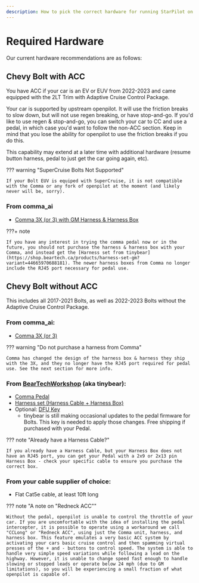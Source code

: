 ```yaml
---
description: How to pick the correct hardware for running StarPilot on a Bolt 
---
```


# Required Hardware
Our current hardware recommendations are as follows:

## Chevy Bolt with ACC
You have ACC if your car is an EV or EUV from 2022-2023 and came equipped with the 2LT Trim with Adaptive Cruise Control Package.

Your car is supported by upstream openpilot. It will use the friction breaks to slow down, but will not use regen breaking, or have stop-and-go. If you'd like to use regen & stop-and-go, you can switch your car to CC and use a pedal, in which case you'd want to follow the non-ACC section. Keep in mind that you lose the ability for openpilot to use the friction breaks if you do this. 

This capability may extend at a later time with additional hardware (resume button harness, pedal to just get the car going again, etc).

??? warning "SuperCruise Bolts Not Supported"

    If your Bolt EUV is equiped with SuperCruise, it is not compatible with the Comma or any fork of openpilot at the moment (and likely never will be, sorry).

### From comma_ai

* [Comma 3X (or 3) with GM Harness & Harness Box](https://comma.ai/shop/comma-3x?harness=Chevrolet%2520Bolt%2520EV%25202022-23)



???+ note
    
    If you have any interest in trying the comma pedal now or in the future, you should not purchase the harness & harness box with your Comma, and instead get the [Harness set from tinybear](https://shop.beartech.ca/products/harness-set-gm?variant=44665970688181). The newer harness boxes from Comma no longer include the RJ45 port necessary for pedal use.
    
## Chevy Bolt without ACC
This includes all 2017-2021 Bolts, as well as 2022-2023 Bolts without the Adaptive Cruise Control Package. 

### From comma_ai:

* [Comma 3X (or 3)](https://comma.ai/shop/comma-3x)

??? warning "Do not purchase a harness from Comma"

    Comma has changed the design of the harness box & harness they ship with the 3X, and they no longer have the RJ45 port required for pedal use. See the next section for more info.
    
### From [BearTechWorkshop](https://shop.beartech.ca/) (aka tinybear):

* [Comma Pedal](https://shop.beartech.ca/products/comma-pedal)
* [Harness set (Harness Cable + Harness Box)](https://shop.beartech.ca/products/harness-set-gm?variant=44665970688181)
* Optional: [DFU Key](https://shop.beartech.ca/products/dfu-key)
    * tinybear is still making occasional updates to the pedal firmware for Bolts. This key is needed to apply those changes. Free shipping if purchased with your Pedal.

??? note "Already have a Harness Cable?"

    If you already have a Harness Cable, but your Harness Box does not have an RJ45 port, you can get your Pedal with a 2x9 or 2x13 pin Harness Box - check your specific cable to ensure you purchase the correct box.
    
### From your cable supplier of choice:

* Flat Cat5e cable, at least 10ft long

??? note "A note on "Redneck ACC""

    Without the pedal, openpilot is unable to control the throttle of your car. If you are uncomfortable with the idea of installing the pedal intercepter, it is possible to operate using a workaround we call "CCLong" or "Redneck ACC", using just the Comma unit, harness, and harness box. This feature emulates a very basic ACC system by activating your cars basic cruise control and then spamming virtual presses of the + and - buttons to control speed. The system is able to handle very simple speed variations while following a lead on the highway. However, it is unable to change speed fast enough to handle slowing or stopped leads or operate below 24 mph (due to GM limitations), so you will be experiencing a small fraction of what openpilot is capable of. 